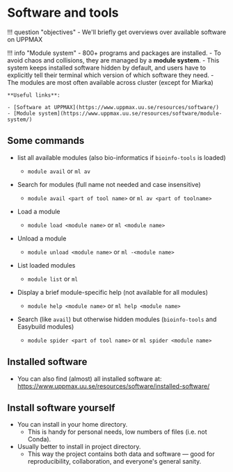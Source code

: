 # Software and tools
!!! question "objectives"
    - We'll briefly get overviews over available software on UPPMAX

!!! info "Module system"
    - 800+ programs and packages are installed.
    - To avoid chaos and collisions, they are managed by a **module system**.
    - This system keeps installed software hidden by default, and users have to explicitly tell their terminal which version of which software they need.
    - The modules are most often available across cluster (except for Miarka)

    **Useful links**:

    - [Software at UPPMAX](https://www.uppmax.uu.se/resources/software/)
    - [Module system](https://www.uppmax.uu.se/resources/software/module-system/)

## Some commands

- list all available modules (also bio-informatics if `bioinfo-tools` is loaded)
    - `module avail` or `ml av`

- Search for modules (full name not needed and case insensitive) 
    - `module avail <part of tool name>` or `ml av <part of toolname>`

- Load a module 
    - `module load <module name>` or `ml <module name>`

- Unload a module 
    - `module unload <module name>` or `ml -<module name>`

- List loaded modules 
    - `module list` or `ml`

- Display a brief module-specific help (not available for all modules)
    - `module help <module name>` or `ml help <module name>` 
 
- Search (like `avail`) but otherwise hidden modules (`bioinfo-tools` and Easybuild modules) 
    - `module spider <part of tool name>` or `ml spider <module name>` 

## Installed software
- You can also find (almost) all installed software at:
    <https://www.uppmax.uu.se/resources/software/installed-software/>
  
## Install software yourself
- You can install in your home directory.
    - This is handy for personal needs, low numbers of files (i.e. not Conda).
- Usually better to install in project directory.
    - This way the project contains both data and software — good for reproducibility, collaboration, and everyone's general sanity.
